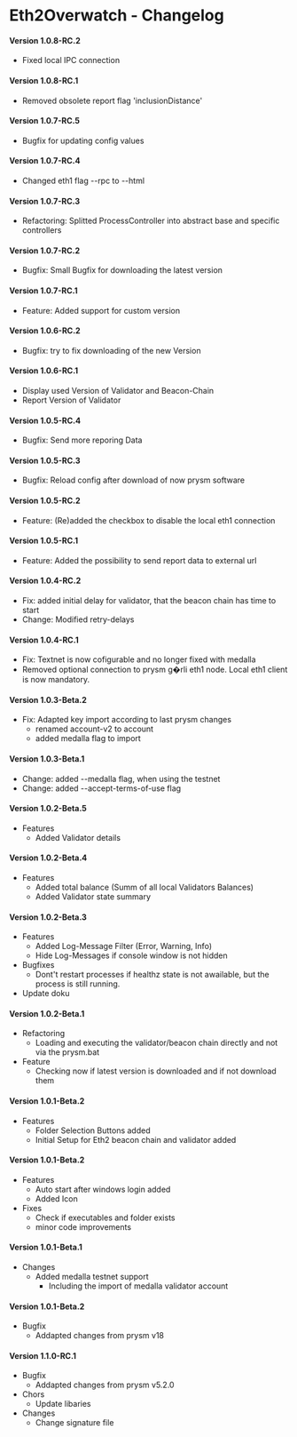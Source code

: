 # Eth2Overwatch - Changelog

#### Version 1.0.8-RC.2
+ Fixed local IPC connection 

#### Version 1.0.8-RC.1
+ Removed obsolete report flag 'inclusionDistance'

#### Version 1.0.7-RC.5
+ Bugfix for updating config values

#### Version 1.0.7-RC.4
+ Changed eth1 flag --rpc to --html

#### Version 1.0.7-RC.3
+ Refactoring: Splitted ProcessController into abstract base and specific controllers 

#### Version 1.0.7-RC.2
+ Bugfix: Small Bugfix for downloading the latest version

#### Version 1.0.7-RC.1
+ Feature: Added support for custom version

#### Version 1.0.6-RC.2
+ Bugfix: try to fix downloading of the new Version

#### Version 1.0.6-RC.1
+ Display used Version of Validator and Beacon-Chain
+ Report Version of Validator

#### Version 1.0.5-RC.4
+ Bugfix: Send more reporing Data

#### Version 1.0.5-RC.3
+ Bugfix: Reload config after download of now prysm software

#### Version 1.0.5-RC.2
+ Feature: (Re)added the checkbox to disable the local eth1 connection

#### Version 1.0.5-RC.1
+ Feature: Added the possibility to send report data to external url

#### Version 1.0.4-RC.2
+ Fix: added initial delay for validator, that the beacon chain has time to start
+ Change: Modified retry-delays

#### Version 1.0.4-RC.1
+ Fix: Textnet is now cofigurable and no longer fixed with medalla
+ Removed optional connection to prysm g�rli eth1 node. Local eth1 client is now mandatory.

#### Version 1.0.3-Beta.2
+ Fix: Adapted key import according to last prysm changes 
  + renamed account-v2 to account
  + added medalla flag to import

#### Version 1.0.3-Beta.1
+ Change: added --medalla flag, when using the testnet
+ Change: added --accept-terms-of-use flag

#### Version 1.0.2-Beta.5
+ Features
  + Added Validator details

#### Version 1.0.2-Beta.4
+ Features
  + Added total balance (Summ of all local Validators Balances)
  + Added Validator state summary

#### Version 1.0.2-Beta.3
+ Features  
  + Added Log-Message Filter (Error, Warning, Info)
  + Hide Log-Messages if console window is not hidden
+ Bugfixes
  + Dont't restart processes if healthz state is not awailable, but the process is still running.
+ Update doku

#### Version 1.0.2-Beta.1
+ Refactoring 
  + Loading and executing the validator/beacon chain directly and not via the prysm.bat
+ Feature
  + Checking now if latest version is downloaded and if not download them

#### Version 1.0.1-Beta.2
+ Features
  + Folder Selection Buttons added
  + Initial Setup for Eth2 beacon chain and validator added
#### Version 1.0.1-Beta.2
+ Features
    + Auto start after windows login added
    + Added Icon
+ Fixes
    + Check if executables and folder exists
    + minor code improvements
#### Version 1.0.1-Beta.1
+ Changes
  + Added medalla testnet support
    + Including the import of medalla validator account
#### Version 1.0.1-Beta.2
+ Bugfix
  + Addapted changes from prysm v18
#### Version 1.1.0-RC.1
+ Bugfix
  + Addapted changes from prysm v5.2.0
+ Chors
  + Update libaries
+ Changes
  + Change signature file
  